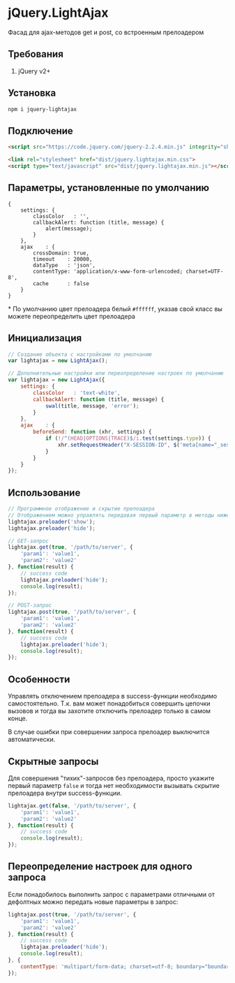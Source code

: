 # jQuery.LightAjax
Фасад для ajax-методов get и post, со встроенным прелоадером

## Требования
1. jQuery v2+

## Установка
```bash
npm i jquery-lightajax
```

## Подключение
```html
<script src="https://code.jquery.com/jquery-2.2.4.min.js" integrity="sha256-BbhdlvQf/xTY9gja0Dq3HiwQF8LaCRTXxZKRutelT44=" crossorigin="anonymous"></script>

<link rel="stylesheet" href="dist/jquery.lightajax.min.css">
<script type="text/javascript" src="dist/jquery.lightajax.min.js"></script>
```

## Параметры, установленные по умолчанию
```
{
    settings: {
        classColor   : '',
        callbackAlert: function (title, message) {
            alert(message);
        }
    },
    ajax    : {
        crossDomain: true,
        timeout    : 20000,
        dataType   : 'json',
        contentType: 'application/x-www-form-urlencoded; charset=UTF-8',
        cache      : false
    }
}
```
\* По умолчанию цвет прелоадера белый `#ffffff`, указав свой класс вы можете переопределить цвет прелоадера

## Инициализация
```javascript
// Создание объекта с настройками по умолчанию
var lightajax = new LightAjax();

// Дополнительные настройки или переопределение настроек по умолчанию
var lightajax = new LightAjax({
    settings: {
        classColor   : 'text-white',
        callbackAlert: function (title, message) {
            swal(title, message, 'error');
        }
    },
    ajax    : {
        beforeSend: function (xhr, settings) {
            if (!/^(HEAD|OPTIONS|TRACE)$/i.test(settings.type)) {
                xhr.setRequestHeader("X-SESSION-ID", $('meta[name="_session"]').attr('content'));
            }
        }
    }
});
```

## Использование
```javascript
// Программное отображение и скрытие прелоадера
// Отображением можно управлять передавая первый параметр в методы ниже)
lightajax.preloader('show');
lightajax.preloader('hide');

// GET-запрос
lightajax.get(true, '/path/to/server', {
    'param1': 'value1',
    'param2': 'value2'
}, function(result) {
    // success code
    lightajax.preloader('hide');
    console.log(result);
});

// POST-запрос
lightajax.post(true, '/path/to/server', {
    'param1': 'value1',
    'param2': 'value2'
}, function(result) {
    // success code
    lightajax.preloader('hide');
    console.log(result);
});
```

## Особенности
Управлять отключением прелоадера в success-функции необходимо самостоятельно. Т.к. вам может понадобиться совершить цепочки вызовов и тогда вы захотите отключить прелоадер только в самом конце.

В случае ошибки при совершении запроса прелоадер выключится автоматически.

## Скрытные запросы
Для совершения "тихих"-запросов без прелоадера, просто укажите первый параметр `false` и тогда нет необходимости вызывать скрытие прелоадера внутри success-функции.
```javascript
lightajax.get(false, '/path/to/server', {
    'param1': 'value1',
    'param2': 'value2'
}, function(result) {
    // success code
    console.log(result);
});
```

## Переопределение настроек для одного запроса
Если понадобилось выполнить запрос с параметрами отличными от дефолтных можно передать новые параметры в запрос:
```javascript
lightajax.post(true, '/path/to/server', {
    'param1': 'value1',
    'param2': 'value2'
}, function(result) {
    // success code
    lightajax.preloader('hide');
    console.log(result);
}, {
    contentType: 'multipart/form-data; charset=utf-8; boundary="boundary"'
});
```